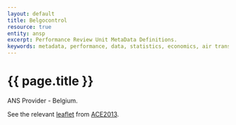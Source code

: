 ```yaml
---
layout: default
title: Belgocontrol
resource: true
entity: ansp
excerpt: Performance Review Unit MetaData Definitions.
keywords: metadata, performance, data, statistics, economics, air transport, flights, europe, cost efficiency
---
```

# {{ page.title }}

ANS Provider - Belgium.

See the relevant [leaflet][leaf] from [ACE2013].

[leaf]: <Belgocontrol_Belgium_ACE_2013.pdf> "ACE 2013 Benchmarking Report Factsheet: {{ page.title }}"

[ACE2013]: <https://www.eurocontrol.int/sites/default/files/publication/files/ace-2013-benchmarking-report-final.pdf> "ACE 2013 Benchmarking Report"